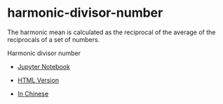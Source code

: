 # harmonic-divisor-number

The harmonic mean is calculated as the reciprocal of the average of the reciprocals of a set of numbers.

Harmonic divisor number
- [Jupyter Notebook](https://github.com/easai/harmonic-divisor-number/blob/main/harmonic-mean.ipynb)
- [HTML Version](https://easai.github.io/harmonic-divisor-number/harmonic-mean.html)

- [In Chinese](https://easai.github.io/harmonic-divisor-number/README-zh.md)

